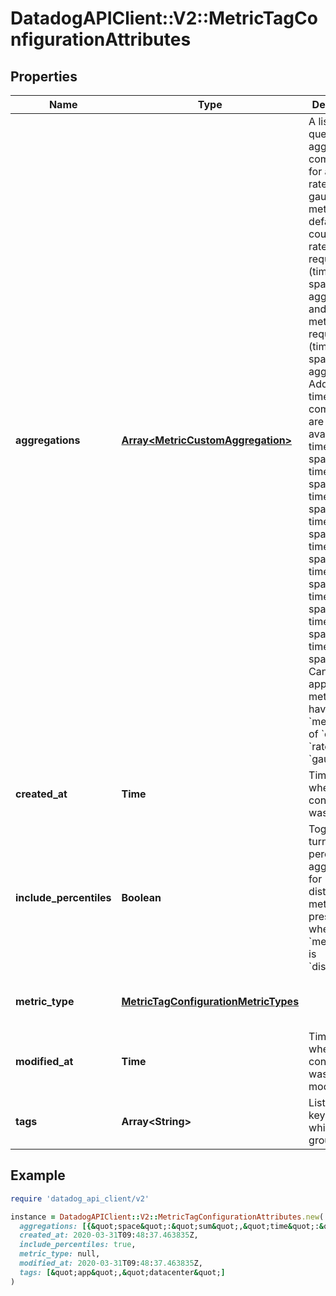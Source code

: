 # DatadogAPIClient::V2::MetricTagConfigurationAttributes

## Properties

| Name | Type | Description | Notes |
| ---- | ---- | ----------- | ----- |
| **aggregations** | [**Array&lt;MetricCustomAggregation&gt;**](MetricCustomAggregation.md) | A list of queryable aggregation combinations for a count, rate, or gauge metric. By default, count and rate metrics require the (time: sum, space: sum) aggregation and Gauge metrics require the (time: avg, space: avg) aggregation. Additional time &amp; space combinations are also available:  - time: avg, space: avg - time: avg, space: max - time: avg, space: min - time: avg, space: sum - time: count, space: sum - time: max, space: max - time: min, space: min - time: sum, space: avg - time: sum, space: sum  Can only be applied to metrics that have a &#x60;metric_type&#x60; of &#x60;count&#x60;, &#x60;rate&#x60;, or &#x60;gauge&#x60;. | [optional] |
| **created_at** | **Time** | Timestamp when the tag configuration was created. | [optional] |
| **include_percentiles** | **Boolean** | Toggle to turn on/off percentile aggregations for distribution metrics. Only present when the &#x60;metric_type&#x60; is &#x60;distribution&#x60;. | [optional] |
| **metric_type** | [**MetricTagConfigurationMetricTypes**](MetricTagConfigurationMetricTypes.md) |  | [optional][default to &#39;gauge&#39;] |
| **modified_at** | **Time** | Timestamp when the tag configuration was last modified. | [optional] |
| **tags** | **Array&lt;String&gt;** | List of tag keys on which to group. | [optional] |

## Example

```ruby
require 'datadog_api_client/v2'

instance = DatadogAPIClient::V2::MetricTagConfigurationAttributes.new(
  aggregations: [{&quot;space&quot;:&quot;sum&quot;,&quot;time&quot;:&quot;sum&quot;},{&quot;space&quot;:&quot;sum&quot;,&quot;time&quot;:&quot;count&quot;}],
  created_at: 2020-03-31T09:48:37.463835Z,
  include_percentiles: true,
  metric_type: null,
  modified_at: 2020-03-31T09:48:37.463835Z,
  tags: [&quot;app&quot;,&quot;datacenter&quot;]
)
```

